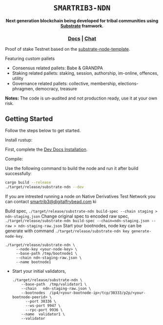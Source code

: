 <div align="center">

  <h1><code>SMARTRIB3-NDN</code></h1>

  <strong>Next generation blockchain being developed for tribal communities using <a href="https://github.com/paritytech/substrate">Substrate</a> framwork.</strong>

  <h3>
    <a href="https://substrate.io/">Docs</a>
    <span> | </span>
    <a href="https://matrix.to/#/!HzySYSaIhtyWrwiwEV:matrix.org?via=matrix.parity.io&via=matrix.org&via=web3.foundation">Chat</a>
  </h3>

</div>

Proof of stake Testnet based on the [substrate-node-template](https://github.com/substrate-developer-hub/substrate-node-template).

Featuring custom pallets

* Consensus related pallets: Babe & GRANDPA
* Staking related pallets: staking, session, authorship, im-online, offences, utility
* Governance related pallets: collective, membership, elections-phragmen, democracy, treasure

**Notes:** The code is un-audited and not production ready, use it at your own risk.

## Getting Started

Follow the steps below to get started.

Install rustup:

First, complete the [Dev Docs Installation](https://docs.substrate.io/v3/getting-started/installation/).

Compile:

Use the following command to build the node and run it after build successfully:

```sh
cargo build --release
./target/release/substrate-ndn --dev
```

If you are intrested running a node on Native Derivatives Test Network you can contact <link>smartrib3@digitalfrybead.com</link>
ki


 Build spec, `./target/release/substrate-ndn build-spec --chain staging > ndn-staging.json`
 Change original spec to encoded raw spec, `./target/release/substrate-ndn build-spec --chain=ndn-staging.json --raw > ndn-staging-raw.json`
 Start your bootnodes, node key can be generate with command `./target/release/substrate-ndn key generate-node-key`.

 
  ```shell
  ./target/release/substrate-ndn \
       --node-key <your-node-key> \
       --base-path /tmp/bootnode1 \
       --chain ndn-staging-raw.json \
       --name bootnode1
  ```
* Start your initial validators,
  ```shell
  ./target/release/substrate-ndn \
      --base-path  /tmp/validator1 \
      --chain   ndn-staging-raw.json \
      --bootnodes  /ip4/<your-bootnode-ip>/tcp/30333/p2p/<your-bootnode-peerid> \
	    --port 30336 \
	    --ws-port 9947 \
	    --rpc-port 9936 \
      --name  validator1 \
      --validator
  ```
